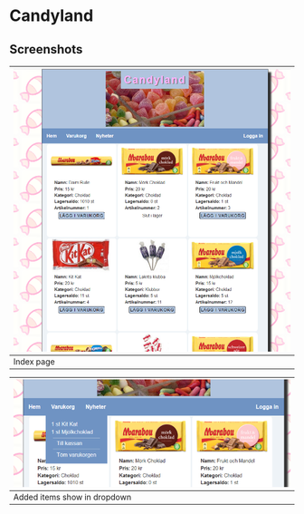 # Candyland
## Screenshots
| ![Image login](/screenshots/index.png) | 
| ------------- | 
| Index page| 

| ![Image login](/screenshots/cart_dropdown.png)   | 
| ------------- | 
| Added items show in dropdown| 
